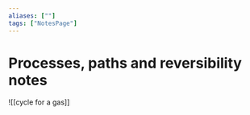 ```yaml
---
aliases: [""]
tags: ["NotesPage"]
---
```


# Processes, paths and reversibility notes

![[cycle for a gas]]